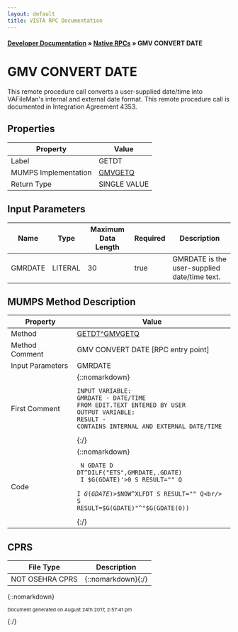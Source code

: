 ```yaml
---
layout: default
title: VISTA RPC Documentation
---
```


#### [Developer Documentation](../index) &#187; [Native RPCs](TableOfContents) &#187; GMV CONVERT DATE<br/>
# GMV CONVERT DATE

This remote procedure call converts a user-supplied date/time into VAFileMan's internal and external date format. This remote procedure call is documented in Integration Agreement 4353.

## Properties

Property | Value
--- | ---
Label | GETDT
MUMPS Implementation | [GMVGETQ](http://code.osehra.org/dox/Routine_GMVGETQ_source.html)
Return Type | SINGLE VALUE


## Input Parameters

Name | Type | Maximum Data Length | Required | Description
--- | --- | --- | --- | ---
GMRDATE | LITERAL | 30 | true | GMRDATE is the user-supplied date/time text.



## MUMPS Method Description

Property | Value
--- | ---
Method | [GETDT^GMVGETQ](http://code.osehra.org/dox/Routine_GMVGETQ_source.html)
Method Comment | GMV CONVERT DATE [RPC entry point]
Input Parameters | GMRDATE
First Comment | {::nomarkdown}<pre><code>INPUT VARIABLE:<br/>GMRDATE - DATE/TIME FROM EDIT.TEXT ENTERED BY USER<br/>OUTPUT VARIABLE:<br/>RESULT - CONTAINS INTERNAL AND EXTERNAL DATE/TIME</code></pre>{:/}
Code | {::nomarkdown}<pre><code> N GDATE D DT^DILF("ETS",GMRDATE,.GDATE)<br/> I $G(GDATE)'>0 S RESULT="" Q<br/> I $G(GDATE)>$$NOW^XLFDT S RESULT="" Q<br/> S RESULT=$G(GDATE)_"^"_$G(GDATE(0))</code></pre>{:/}



## CPRS

File Type | Description
--- | ---
NOT OSEHRA CPRS | {::nomarkdown}{:/}

{::nomarkdown} <br/><p style="font-size: 11px">Document generated on August 24th 2017, 2:57:41 pm</p>{:/}